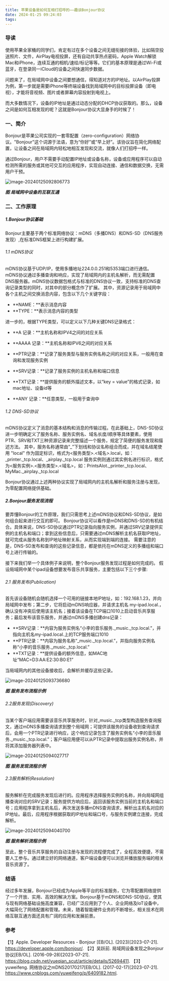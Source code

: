 ```yaml
---
title: 苹果设备是如何互相打招呼的——趣谈Bonjour协议
date: 2024-01-25 09:24:03
tags:
---
```

### **导读**

使用苹果全家桶的同学们，肯定有过在多个设备之间无缝衔接的体验，比如隔空投送照片、文件，AirPlay电视投屏，还有自动共享热点密码，Apple Watch解锁Mac和iPhone，连续互通的相机/速绘/标记等等。它们的基本原理是通过Wi-Fi或蓝牙，在登录同一iCloud的设备之间快速同步数据。

问题来了，在局域网中设备之间要想通信，得知道对方的IP地址。以AirPlay投屏为例，第一步就是需要iPhone等终端设备找到局域网中的目标投屏设备（即电视），才能将音视频、图片或者屏幕内容投射到电视上。

而大多数情况下，设备的IP地址是通过动态分配的DHCP协议获取的。那么，设备之间是如何互相发现的呢？这就是Bonjour协议大显身手的时候了！



### **一、简介**

Bonjour是苹果公司实现的一套零配置（zero-configuration）网络协议。"Bonjour"这个词源于法语，意为“你好”或“早上好”。该协议旨在简化网络配置，让设备之间在局域网内轻松地相互发现和交流，就像人们打招呼一样。

通过Bonjour，用户不需要手动配置IP地址或设备名称，设备或应用程序可以自动检测所需的服务或其他可交互的应用程序，实现自动连接、通信和数据交换，无需用户干预。

![image-20240125092806773](https://cdn.jsdelivr.net/gh/darkqiank/img_bed@master/catflix_img/image-20240125092806773.png)

***图 局域网中设备的互联互通***



### **二、工作原理**

##### 1.Bonjour协议基础

Bonjour主要基于两个标准网络协议：mDNS（多播DNS）和DNS-SD（DNS服务发现）,在标准DNS框架上进行构建扩展。

###### 1.1 mDNS协议

mDNS协议基于UDP/IP，使用多播地址224.0.0.251和5353端口进行通信。mDNS协议通过多播查询和响应，实现了局域网内的主机名解析，而无需配置DNS服务器。mDNS协议数据包格式与标准的DNS协议一致，支持标准的DNS查询记录类型的同时，对其中的部分概念作了扩展。
其中，资源记录用于局域网中各个主机之间交换消息内容，包含以下几个关键字段：

- **NAME：**表示消息内容
- **TYPE：**表示消息内容的类型

进一步的，根据TYPE类型，可以定义以下几种关键DNS记录格式：

- **A 记录：**主机名称和IPV4之间的对应关系
- **AAAA 记录：**主机名称和IPV6之间的对应关系

- **PTR记录：**记录了服务类型与服务实例名称之间的对应关系，一般用在查询和发现服务实例
- **SRV记录：**记录了服务实例的主机名称和端口信息
- **TXT记录：**提供服务的额外描述文本，以“key = value”的格式记录，如mac地址、设备id等
- **ANY 记录：**任意类型，一般用于查询中

###### 1.2 DNS-SD协议

mDNS协议定义了消息的基本结构和消息的传输过程。在此基础上，DNS-SD协议进一步明确定义了服务名称、服务实例名、域名长度/顺序等具体要素，使用PTR、SRV和TXT三种资源记录来完整描述一个服务，规定了简便的服务发现和描述方法。
其中，服务名称通常由“_”下划线和协议名称组合而成，并在域名结尾使用 "local" 作为固定标识，格式为<服务类型>.<域名>.local，如：_printer._tcp.local、_airplay._tcp.local
服务实例则通过其实例名进行标识，格式为<服务实例>.<服务类型>.<域名>，如：PrintsAlot._printer._tcp.local、MyMac._airplay._tcp.local

Bonjour协议通过上述两种协议实现了局域网内的主机名解析和服务注册与发现，为零配置网络提供基础。

##### 2.Bonjour服务发现流程

要弄懂Bonjour的工作原理，我们只需思考上述mDNS协议和DNS-SD协议，是如何组合起来进行交互的即可。
Bonjour协议可以看作是mDNS和DNS-SD的有机结合。具体来说，DNS-SD协议通过PTR记录指向服务实例，并通过SRV记录提供实例的主机名和端口；拿到这些信息后，只需要通过mDNS解析主机名获取IP地址，就可完成从服务名称到IP地址映射关系，从而实现端到端的连接。
需要注意的是，DNS-SD发布和查询的这些记录信息，都是依托在mDNS定义的多播组和端口号上进行传输的。

接下来我们举一个具体例子来说明，整个Bonjour服务发现过程是如何完成的。
假设局域网中某个ipad设备想要发布音乐共享服务，主要包括以下三个步骤:

###### 2.1 服务发布(Publication)

首先该设备随机会随机选择一个可用的链接本地IP地址，如：192.168.1.23，并向局域网中发布；第二步，它将启动mDNS响应器，并请求主机名 my-ipad.local.，确认没有冲突后使用该主机名；接着该设备在TCP端口1010上启动音乐共享服务；最后发布该音乐服务，并通过mDNS多播创建dns记录：

- **SRV记录：**内容为服务实例名“小李的音乐服务._music._tcp.local.”，并指向主机名my-ipad.local.上的TCP服务端口1010
- **PTR记录：**内容为服务名称“_music._tcp.local.”，并指向服务实例名称“小李的音乐服务._music._tcp.local.”
- **TXT记录：**提供设备的额外信息，如MAC地址“MAC=D3:AA:E2:30:B0:E1”

当局域网内的其他设备接收后，会解析并缓存这些记录。

![image-20240125093736680](https://cdn.jsdelivr.net/gh/darkqiank/img_bed@master/catflix_img/image-20240125093736680.png)

***图 服务发布流程示例***



###### 2.2服务发现(Discovery)

当某个客户端应用需要该音乐共享服务时，针对_music._tcp类型构造服务查询报文，通过mDNS多播查询请求到整个局域网；可提供该服务的设备收到查询请求后，会用一个PTR记录进行响应，这个响应记录包含了服务实例名“小李的音乐服务._music._tcp.local.”；客户端应用便可以从PTR记录中提取出服务实例名称，并将其添加服务器列表中。

![image-20240125094027717](https://cdn.jsdelivr.net/gh/darkqiank/img_bed@master/catflix_img/image-20240125094027717.png)

***图 服务发现流程示例***



###### 2.3服务解析(Resolution)

服务解析在完成服务发现后进行的。应用程序选择服务实例的名称，并向局域网组播查询对应的SRV记录；服务提供方响应后，返回该服务实例当前的主机名和端口号；应用程序拿到主机名后，再次发送多播mDNS查询请求，解析出主机名对应的IP地址。最后，应用程序根据获取的IP地址和端口号，与服务实例建立连接，完成解析。

![image-20240125094040700](https://cdn.jsdelivr.net/gh/darkqiank/img_bed@master/catflix_img/image-20240125094040700.png)

***图 服务解析流程示例***

至此，整个音乐共享服务的自动注册与发现的流程便完成了，全程高效便捷，不需要人工参与。通过建立好的网络通道，客户端设备便可以浏览并播放服务端的相关音乐资源了。



### 结语

经过多年发展，Bonjour已经成为Apple等平台的标准服务，它为零配置网络提供了一个开放、实用、高效的解决方案。Bonjour基于mDNS和DNS-SD协议，使其与现有网络基础设施高度兼容，已经广泛应用到了个人、企业网络及IoT设备中，大幅简化了网络配置和管理。未来，随着智能硬件业务的不断增长，相关技术在网络互联互通方面还具有广阔的应用和发展前景。

### 参考

【1】Apple. Developer Resources - Bonjour [EB/OL]. (2023)[2023-07-21]. https://developer.apple.com/bonjour/.
【2】吴跃前. 局域网设备发现之Bonjour协议[EB/OL]. (2016-09-28)[2023-07-21]. https://blog.csdn.net/yueqian_scut/article/details/52694411.
【3】yuweifeng. 网络协议之mDNS20170217[EB/OL]. (2017-02-17)[2023-07-21]. https://www.cnblogs.com/yuweifeng/p/6409182.html.
